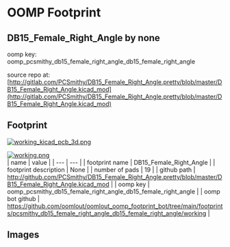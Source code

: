 # OOMP Footprint  
## DB15_Female_Right_Angle  by none  
  
oomp key: oomp_pcsmithy_db15_female_right_angle_db15_female_right_angle  
  
source repo at: [http://gitlab.com/PCSmithy/DB15_Female_Right_Angle.pretty/blob/master/DB15_Female_Right_Angle.kicad_mod](http://gitlab.com/PCSmithy/DB15_Female_Right_Angle.pretty/blob/master/DB15_Female_Right_Angle.kicad_mod)  
## Footprint  
  
[![working_kicad_pcb_3d.png](working_kicad_pcb_3d_600.png)](working_kicad_pcb_3d.png)  
  
[![working.png](working_600.png)](working.png)  
| name | value | 
| --- | --- | 
| footprint name | DB15_Female_Right_Angle | 
| footprint description | None | 
| number of pads | 19 | 
| github path | http://github.com/PCSmithy/DB15_Female_Right_Angle.pretty/blob/master/DB15_Female_Right_Angle.kicad_mod | 
| oomp key | oomp_pcsmithy_db15_female_right_angle_db15_female_right_angle | 
| oomp bot github | https://github.com/oomlout/oomlout_oomp_footprint_bot/tree/main/footprints/pcsmithy_db15_female_right_angle_db15_female_right_angle/working | 
## Images  
